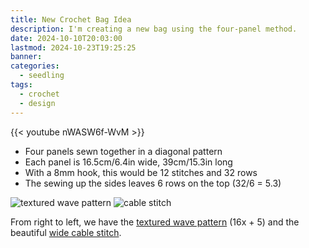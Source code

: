 ```yaml
---
title: New Crochet Bag Idea
description: I'm creating a new bag using the four-panel method.
date: 2024-10-10T20:03:00
lastmod: 2024-10-23T19:25:25
banner: 
categories:
  - seedling
tags:
  - crochet
  - design
---
```

{{< youtube nWASW6f-WvM >}}  
  
- Four panels sewn together in a diagonal pattern  
- Each panel is 16.5cm/6.4in wide, 39cm/15.3in long  
- With a 8mm hook, this would be 12 stitches and 32 rows  
- The sewing up the sides leaves 6 rows on the top (32/6 = 5.3)  
  
![textured wave pattern](https://mypicot.com/img/pt-1112.jpg) ![cable stitch](https://mypicot.com/img/pt-3488-1.jpg)  
  
From right to left, we have the [textured wave pattern](https://mypicot.com/0029.html) (16x + 5) and the beautiful [wide cable stitch](https://mypicot.com/2082.html).  
